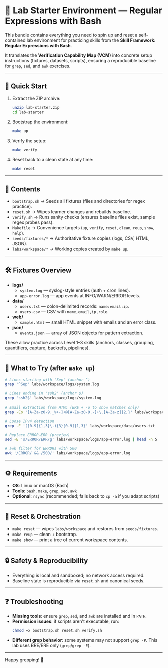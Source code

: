 # 📘 Lab Starter Environment — Regular Expressions with Bash

This bundle contains everything you need to spin up and reset a self-contained lab environment for practicing skills from the **Skill Framework: Regular Expressions with Bash**.

It translates the **Verification Capability Map (VCM)** into concrete setup instructions (fixtures, datasets, scripts), ensuring a reproducible baseline for `grep`, `sed`, and `awk` exercises.

---

## 🚀 Quick Start

1. Extract the ZIP archive:

   ```bash
   unzip lab-starter.zip
   cd lab-starter
   ```

2. Bootstrap the environment:

   ```bash
   make up
   ```

3. Verify the setup:

   ```bash
   make verify
   ```

4. Reset back to a clean state at any time:
   ```bash
   make reset
   ```

---

## 📂 Contents

- `bootstrap.sh` → Seeds all fixtures (files and directories for regex practice).
- `reset.sh` → Wipes learner changes and rebuilds baseline.
- `verify.sh` → Runs sanity checks (ensures baseline files exist, sample regex probes pass).
- `Makefile` → Convenience targets (`up`, `verify`, `reset`, `clean`, `reup`, `show`, `help`).
- `seeds/fixtures/*` → Authoritative fixture copies (logs, CSV, HTML, JSON).
- `labs/workspace/*` → Working copies created by `make up`.

---

## 🛠️ Fixtures Overview

- **logs/**
  - `system.log` — syslog-style entries (auth + cron lines).
  - `app-error.log` — app events at INFO/WARN/ERROR levels.
- **data/**
  - `users.txt` — colon-delimited records: `name:email:ip`.
  - `users.csv` — CSV with `name,email,ip,role`.
- **web/**
  - `sample.html` — small HTML snippet with emails and an error class.
- **json/**
  - `events.json` — array of JSON objects for pattern extraction.

These allow practice across Level 1–3 skills (anchors, classes, grouping, quantifiers, capture, backrefs, pipelines).

---

## 🧪 What to Try (after `make up`)

```bash
# Lines starting with 'Sep' (anchor ^)
grep '^Sep' labs/workspace/logs/system.log

# Lines ending in 'ssh2' (anchor $)
grep 'ssh2$' labs/workspace/logs/system.log

# Email extraction from HTML (ERE + -o to show matches only)
grep -Eo '[A-Za-z0-9._%+-]+@[A-Za-z0-9.-]+\.[A-Za-z]{2,}' labs/workspace/web/sample.html

# Loose IPv4 detection
grep -E '([0-9]{1,3}\.){3}[0-9]{1,3}' labs/workspace/data/users.txt

# Replace ERROR→ERR (preview)
sed -E 's/ERROR/ERR/g' labs/workspace/logs/app-error.log | head -n 5

# awk filter for ERRORs with 500
awk '/ERROR/ && /500/' labs/workspace/logs/app-error.log
```

---

## ⚙️ Requirements

- **OS**: Linux or macOS (Bash)
- **Tools**: `bash`, `make`, `grep`, `sed`, `awk`
- **Optional**: `rsync` (recommended; falls back to `cp -a` if you adapt scripts)

---

## 🧹 Reset & Orchestration

- `make reset` — wipes `labs/workspace` and restores from `seeds/fixtures`.
- `make reup` — clean + bootstrap.
- `make show` — print a tree of current workspace contents.

---

## 🔒 Safety & Reproducibility

- Everything is local and sandboxed; no network access required.
- Baseline state is reproducible via `reset.sh` and canonical seeds.

---

## ❓ Troubleshooting

- **Missing tools**: ensure `grep`, `sed`, and `awk` are installed and in `PATH`.
- **Permission issues**: if scripts aren't executable, run:
  ```bash
  chmod +x bootstrap.sh reset.sh verify.sh
  ```
- **Different grep behavior**: some systems may not support `grep -P`. This lab uses BRE/ERE only (`grep`/`grep -E`).

---

Happy grepping! 🧪
